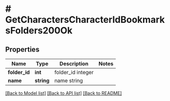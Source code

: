 # # GetCharactersCharacterIdBookmarksFolders200Ok

## Properties

Name | Type | Description | Notes
------------ | ------------- | ------------- | -------------
**folder_id** | **int** | folder_id integer | 
**name** | **string** | name string | 

[[Back to Model list]](../../README.md#documentation-for-models) [[Back to API list]](../../README.md#documentation-for-api-endpoints) [[Back to README]](../../README.md)


